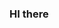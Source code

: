### HI there

<!--
##jefer/jefer## is a __special__ repository becuase its `README.md` (thsi file) appears on your GITHub profile.

Here are some ideas to get you started:

-I'm currently working on ...
-I
